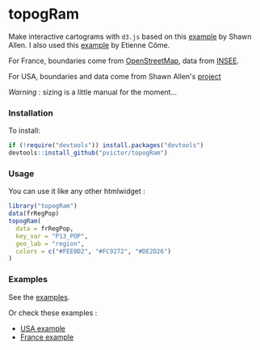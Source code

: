 
# topogRam

Make interactive cartograms with `d3.js` based on this [example](https://github.com/shawnbot/topogram) by Shawn Allen. I also used this [example](http://www.comeetie.fr/galerie/d3-cartogram/) by Etienne Côme.

For France, boundaries come from [OpenStreetMap](https://www.openstreetmap.org/#map=7/47.324/0.406), data from [INSEE](http://www.insee.fr/fr/themes/detail.asp?reg_id=99&ref_id=base-cc-evol-struct-pop-2013).

For USA, boundaries and data come from Shawn Allen's [project](https://github.com/shawnbot/topogram)


*Warning :* sizing is a little manual for the moment...


### Installation

To install:

```r
if (!require("devtools")) install.packages("devtools")
devtools::install_github("pvictor/topogRam")
```

### Usage

You can use it like any other htmlwidget :

```r
library("topogRam")
data(frRegPop)
topogRam(
  data = frRegPop,
  key_var = "P13_POP",
  geo_lab = "region",
  colors = c("#FEE0D2", "#FC9272", "#DE2D26")
)
```


### Examples

See the [examples](https://github.com/pvictor/topogRam/tree/master/inst/examples).

Or check these examples :

* [USA example](http://rpubs.com/Victorp/topogRam_USA)
* [France example](http://rpubs.com/Victorp/topogRam_France)




